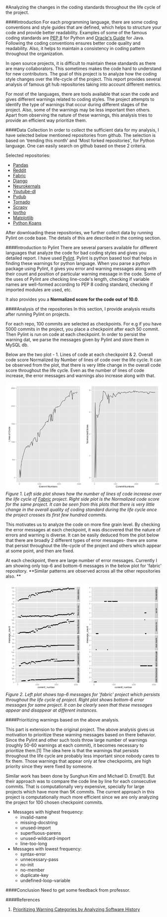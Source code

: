 #Analyzing the changes in the coding standards throughout the life cycle of the project.

####Introduction
For each programming language, there are some coding conventions and style guides that are defined, which helps to structure your code and provide better readability. Examples of some of the famous coding standards are [PEP 8](https://www.python.org/dev/peps/pep-0008) for Python and [Oracle's Guide](http://www.oracle.com/technetwork/java/codeconvtoc-136057.html) for Java. Following the coding conventions ensures better code quality and readability. Also, it helps to maintain a consistency in coding pattern throughout the organization. 

In open source projects, it is difficult to maintain these standards as there are many collaborators. This sometimes makes the code hard to understand for new contributors. The goal of this project is to analyze how the coding style changes over the life-cycle of the project. This report provides several analysis of famous git hub repositories taking into account different metrics. 

For most of the languages, there are tools available that scan the code and gives different warnings related to coding styles. The project attempts to identify the type of warnings that occur during different stages of the project. Also, some of the warnings may be less important then others. Apart from observing the nature of these warnings, this analysis tries to provide an efficient way prioritize them.

####Data Collection
In order to collect the sufficient data for my analysis, I have selected below mentioned repositories from github.
The selection is based on 'trending this month' and 'Most forked repositories', for Python language. One can easily search on github based on these 2 criteria.

Selected repositories:

- [Pandas](https://github.com/pydata/pandas.git)
- [Reddit](https://github.com/reddit/reddit.git)
- [Fabric](https://github.com/fabric/fabric.git)
- [Django](https://github.com/django/django.git)
- [Neurokernals](https://github.com/neurokernel/neurokernel.git)
- [Youtube-dl](https://github.com/rg3/youtube-dl.git)
- [Pydub](https://github.com/jiaaro/pydub.git)
- [Tornado](https://github.com/tornadoweb/tornado.git)
- [Scrapy](https://github.com/scrapy/scrapy.git)
- [Ipytho](https://github.com/ipython/ipython.git)
- [Matplotlib](https://github.com/matplotlib/matplotlib.git)
- [Python Koans](https://github.com/gregmalcolm/python_koans.git)

After downloading these repositories, we further collect data by running Pylint on code base. The details of this are described in the coming section.

####Introduction to Pylint
There are several parsers available for different languages that analyze the code for bad coding styles and gives you detailed report. I have used [Pylint](http://www.pylint.org/). Pylint is python based tool that helps in finding these warnings for python language. When you parse a python package using Pylint, it gives you error and warning messages along with their count and position of particular warning message in the code. Some of the uses of Pylint are checking line-code's length, checking if variable names are well-formed according to PEP 8 coding standard, checking if imported modules are used, etc. 

It also provides you a **Normalized score for the code out of 10.0**.

####Analysis of the repositories
In this section, I provide analysis results after running Pylint on projects. 

For each repo, 100 commits are selected as checkpoints. For e.g if you have 5000 commits in the project, you place a checkpoint after each 50 commit. Then Pylint is run on code at each checkpoint. In order to persist the warning dat, we parse the messages given by Pylint and store them in MySQL db.

Below are the two plot - 1. Lines of code at each checkpoint & 2. Overall code score Normalized by Number of lines of code over the life cycle. It can be observed from the plot, that there is very little change in the overall code score throughout the life cycle. Even as the number of lines of code increase, the error messages and warnings also increase along with that.

![Code Score](code_score.png)
*Figure 1. Left side plot shows how the number of lines of code increase over the life cycle of [Fabric](https://github.com/fabric/fabric.git) project. Right side plot is the Normalized code score for the same project. It can be seen from this plots that there is very little change in the overall quality of coding standard during the life cycle once the project crosses its first few hundred commits.*

This motivates us to analyze the code on more fine grain level. By checking the error messages at each checkpoint, it was discovered that the nature of errors and warning is diverse. It can be easily deduced from the plot below that there are broadly 2 different types of error messages- there are some that persist throughout the life-cycle of the project and others which appear at some point, and then are fixed.

At each checkpoint, there are large number of error messages. Currently I am showing only top-6 and bottom-6 messages in the below plot for 'fabric' repository. **Similar patterns are observed across all the other repositories also. **

![Number Of Messages](message_throughout_lifecyle.png)
*Figure 2. Left plot shows top-6 messages for 'fabric' project which persists throughout the life cycle of project. Right plot shows bottom-6 error messages for same project. It can be clearly seen that these messages appear and disappear at different instances.*

####Prioritizing warnings based on the above analysis.

This part is extension to the original project. The above analysis gives us motivation to prioritize these warning messages based on there behavior. Since the Pylint and other such tools throw large number of warnings (roughly 50-60 warnings at each commit), it becomes necessary to prioritize them.[1] The idea here is that the warnings that persists throughout the life cycle are probably less important since nobody cares to fix them. Those warnings that appear only at few checkpoints, are high priority since they were fixed by someone. 

Similar work has been done by Sunghun Kim and Michael D. Ernst[1]. But their approach was to compare the code line by line for each consecutive commits. That is computationally very expensive, specially for large projects which have more than 5K commits. The current approach in this project is computationally much more efficient since we are only analyzing the project for 100 chosen checkpoint commits.

* Messages with highest frequency:
    * invalid-name
    * missing-docstring
    * unused-import
    * superfluous-parens
    * unused-wildcard-import
    * line-too-long
* Messages with lowest frequency:
    * syntax-error
    * unnecessary-pass
    * no-init
    * no-member
    * duplicate-key
    * undefined-loop-variable

####Conclusion
Need to get some feedback from professor.


####References

1. [Prioritizing Warning Categories by Analyzing Software History](https://github.ncsu.edu/CSC510-Fall2014/Empirical-CheckStyle/blob/master/papers/Warnings.pdf?raw=true)
